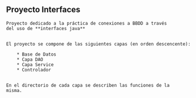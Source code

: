 ## Proyecto Interfaces


	Proyecto dedicado a la práctica de conexiones a BBDD a través
	del uso de **interfaces java**


	El proyecto se compone de las siguientes capas (en orden descencente):

		* Base de Datos
		* Capa DAO
		* Capa Service
		* Controlador

	
	En el directorio de cada capa se describen las funciones de la
	misma.
